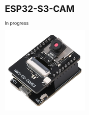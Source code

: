 # ESP32-S3-CAM

In progress

<img src="S2a5f9d4b3dd34ff5911a27bccf34fdeci.webp" width=50% height=50%>
